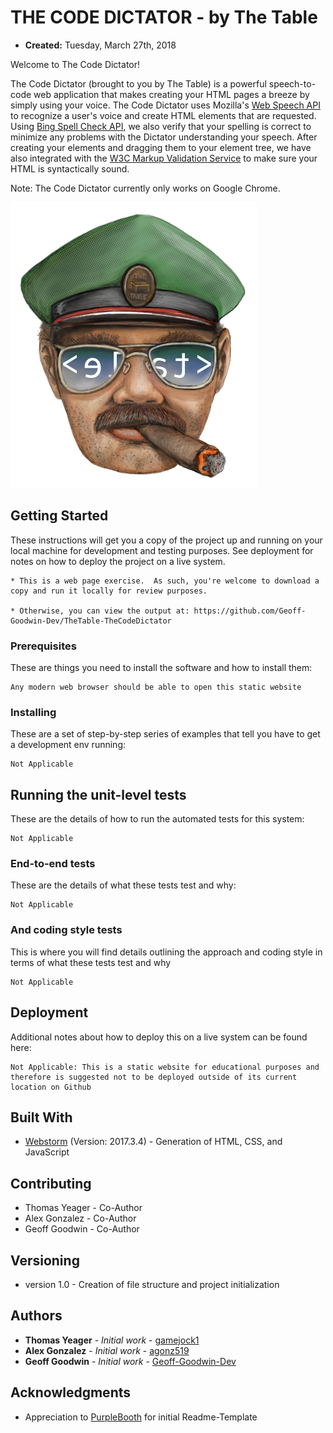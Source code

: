 # THE CODE DICTATOR - by The Table

* **Created:** Tuesday, March 27th, 2018

Welcome to The Code Dictator!

The Code Dictator (brought to you by The Table) is a powerful speech-to-code web application that makes creating your HTML pages a breeze by simply using your voice. The Code Dictator uses Mozilla's [Web Speech API](https://developer.mozilla.org/en-US/docs/Web/API/Web_Speech_API) to recognize a user's voice and create HTML elements that are requested. Using [Bing Spell Check API](https://azure.microsoft.com/en-us/services/cognitive-services/spell-check/), we also verify that your spelling is correct to minimize any problems with the Dictator understanding your speech. After creating your elements and dragging them to your element tree, we have also integrated with the [W3C Markup Validation Service](https://validator.w3.org/) to make sure your HTML is syntactically sound.

Note: The Code Dictator currently only works on Google Chrome.

![TheCodeDictator](assets/images/theDictator.png)

## Getting Started

These instructions will get you a copy of the project up and running on your local machine for development and testing purposes. See deployment for notes on how to deploy the project on a live system.

```
* This is a web page exercise.  As such, you're welcome to download a copy and run it locally for review purposes.  

* Otherwise, you can view the output at: https://github.com/Geoff-Goodwin-Dev/TheTable-TheCodeDictator
```

### Prerequisites

These are things you need to install the software and how to install them:

```
Any modern web browser should be able to open this static website
```

### Installing

These are a set of step-by-step series of examples that tell you have to get a development env running:

```
Not Applicable
```

## Running the unit-level tests

These are the details of how to run the automated tests for this system:

```
Not Applicable
```

### End-to-end tests

These are the details of what these tests test and why:

```
Not Applicable
```

### And coding style tests

This is where you will find details outlining the approach and coding style in terms of  what these tests test and why

```
Not Applicable
```

## Deployment

Additional notes about how to deploy this on a live system can be found here:

```
Not Applicable: This is a static website for educational purposes and therefore is suggested not to be deployed outside of its current location on Github
```

## Built With

* [Webstorm](https://www.jetbrains.com/webstorm/) (Version: 2017.3.4) - Generation of HTML, CSS, and JavaScript

## Contributing

* Thomas Yeager - Co-Author
* Alex Gonzalez - Co-Author
* Geoff Goodwin - Co-Author

## Versioning

* version 1.0 - Creation of file structure and project initialization

## Authors

* **Thomas Yeager** - *Initial work* - [gamejock1](https://github.com/gamejock1)
* **Alex Gonzalez** - *Initial work* - [agonz519](https://github.com/agonz519)
* **Geoff Goodwin** - *Initial work* - [Geoff-Goodwin-Dev](https://github.com/Geoff-Goodwin-Dev)

## Acknowledgments

* Appreciation to [PurpleBooth](https://gist.github.com/PurpleBooth/109311bb0361f32d87a2) for initial Readme-Template